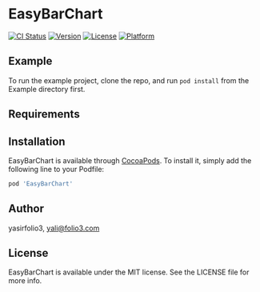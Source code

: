 # EasyBarChart

[![CI Status](https://img.shields.io/travis/yasirfolio3/EasyBarChart.svg?style=flat)](https://travis-ci.org/yasirfolio3/EasyBarChart)
[![Version](https://img.shields.io/cocoapods/v/EasyBarChart.svg?style=flat)](https://cocoapods.org/pods/EasyBarChart)
[![License](https://img.shields.io/cocoapods/l/EasyBarChart.svg?style=flat)](https://cocoapods.org/pods/EasyBarChart)
[![Platform](https://img.shields.io/cocoapods/p/EasyBarChart.svg?style=flat)](https://cocoapods.org/pods/EasyBarChart)

## Example

To run the example project, clone the repo, and run `pod install` from the Example directory first.

## Requirements

## Installation

EasyBarChart is available through [CocoaPods](https://cocoapods.org). To install
it, simply add the following line to your Podfile:

```ruby
pod 'EasyBarChart'
```

## Author

yasirfolio3, yali@folio3.com

## License

EasyBarChart is available under the MIT license. See the LICENSE file for more info.
